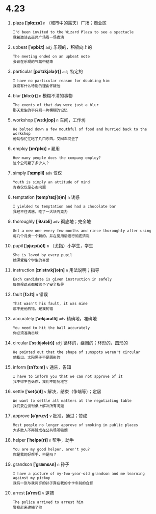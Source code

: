 # 4.23


1. plaza **[ˈplɑːzə]** `n` （城市中的露天）广场；商业区
    ```
    I'd been invited to the Wizard Plaza to see a spectacle
    我被邀请去巫师广场看一场表演
    ```

2. upbeat **[ˈʌpbiːt]** `adj` 乐观的，积极向上的
    ```
    The meeting ended on an upbeat note
    会议在乐观的气氛中结束
    ```

3. particular **[pəˈtɪkjələ(r)]** `adj` 特定的
    ```
    I have no particular reason for doubting him
    我没有什么特别的理由怀疑他
    ```

4. blur **[blɜː(r)]** `n` 模糊不清的事物
    ```
    The events of that day were just a blur
    那天发生的事只剩一片模糊的记忆
    ```

5. workshop **[ˈwɜːkʃɒp]** `n` 车间，工作坊
    ```
    He bolted down a few mouthful of food and hurried back to the workshop
    他匆匆忙忙吃了几口东西，又回车间去了
    ```

6. employ **[ɪmˈplɔɪ]** `v` 雇用
    ```
    How many people does the company employ?
    这个公司雇了多少人？
    ```

7. simply **[ˈsɪmpli]** `adv` 仅仅
    ```
    Youth is simply an attitude of mind
    青春仅仅是心态问题
    ```

8. temptation **[tempˈteɪʃ(ə)n]** `n` 诱惑
    ```
    I yielded to temptation and had a chocolate bar
    我经不住诱惑，吃了一大块巧克力
    ```

9. thoroughly **[ˈθʌrəli]** `adv` 彻底地；完全地
    ```
    Get a new one every few months and rinse thoroughly after using
    每几个月换一个新的，并在使用后进行彻底清洗
    ```

10. pupil **[ˈpjuːp(ə)l]** `n` （尤指）小学生，学生
    ```
    She is loved by every pupil
    她深受每个学生的喜爱
    ```

11. instruction **[ɪnˈstrʌkʃ(ə)n]** `n` 用法说明；指导
    ```
    Each candidate is given instruction in safely
    每位候选者都被给予了安全指导
    ```

12. fault **[fɔːlt]** `n` 错误
    ```
    That wasn't his fault, it was mine
    那不是他的错，是我的错
    ```

13. accurately **[ˈækjərətli]** `adv` 精确地，准确地
    ```
    You need to hit the ball accurately
    你必须准确击球
    ```

14. circular **[ˈsɜːkjələ(r)]** `adj` 循环的，绕圈的；环形的，圆形的
    ```
    He pointed out that the shape of sunspots weren't circular
    他指出，太阳黑子不是圆形的
    ```

15. inform **[ɪnˈfɔːm]** `v` 通告，告知
    ```
    I have to inform you that we can not approve of it
    我不得不告诉你，我们不能批准它
    ```

16. settle **[ˈset(ə)l]** `v` 解决，结束（争端等）；定居
    ```
    We want to settle all matters at the negotiating table
    我们要在谈判桌上解决所有问题
    ```

17. approve **[əˈpruːv]** `v` 批准，通过；赞成
    ```
    Most people no longer approve of smoking in public places
    大多数人不再赞成在公共场所吸烟
    ```

18. helper **[ˈhelpə(r)]** `n` 帮手，助手
    ```
    You are my good helper, aren't you?
    你是我的好帮手，不是吗？
    ```

19. grandson **[ˈɡrænsʌn]** `n` 孙子
    ```
    I have a picture of my-two-year-old grandson and me learning against my pickup
    我有一张与我两岁的孙子靠在我的小卡车前的合影
    ```

20. arrest **[əˈrest]** `v` 逮捕
    ```
    The police arrived to arrest him
    警察赶来逮捕了他
    ```
